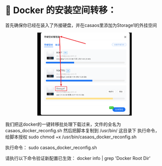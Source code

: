 # 🐳 Docker 的安装空间转移：

首先确保你已经在装入了外接硬盘，并在casaos里添加为Storage1的外挂空间

<p align="center">
    <img src="/casaos/casaos.png" alt="Logo" width="300" />

我们把这docker的一键转移批处理下载过来，文件的全名为casaos_docker_reconfig.sh
然后把脚本复制到 /usr/bin/ 这目录下
执行命令，给脚本授权
sudo chmod +x /usr/bin/casaos_docker_reconfig.sh

执行命令：
sudo casaos_docker_reconfig.sh

请执行以下命令验证新配置已生效：
docker info | grep 'Docker Root Dir'
